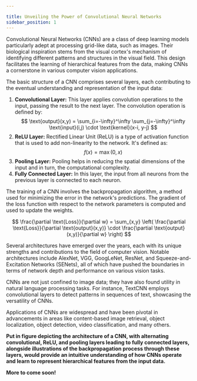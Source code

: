 ```yaml
---

title: Unveiling the Power of Convolutional Neural Networks
sidebar_position: 1
---
```


Convolutional Neural Networks (CNNs) are a class of deep learning models particularly adept at processing grid-like data, such as images. Their biological inspiration stems from the visual cortex's mechanism of identifying different patterns and structures in the visual field. This design facilitates the learning of hierarchical features from the data, making CNNs a cornerstone in various computer vision applications.

The basic structure of a CNN comprises several layers, each contributing to the eventual understanding and representation of the input data:

1. **Convolutional Layer:** This layer applies convolution operations to the input, passing the result to the next layer. The convolution operation is defined by:
$$
\text{output}(x,y) = \sum_{i=-\infty}^\infty \sum_{j=-\infty}^\infty \text{input}(i,j) \cdot \text{kernel}(x-i, y-j)
$$
2. **ReLU Layer:** Rectified Linear Unit (ReLU) is a type of activation function that is used to add non-linearity to the network. It's defined as:
$$
f(x) = \max(0, x)
$$
3. **Pooling Layer:** Pooling helps in reducing the spatial dimensions of the input and in turn, the computational complexity.
4. **Fully Connected Layer:** In this layer, the input from all neurons from the previous layer is connected to each neuron.

The training of a CNN involves the backpropagation algorithm, a method used for minimizing the error in the network's predictions. The gradient of the loss function with respect to the network parameters is computed and used to update the weights.

$$
\frac{\partial \text{Loss}}{\partial w} = \sum_{x,y} \left( \frac{\partial \text{Loss}}{\partial \text{output}(x,y)} \cdot \frac{\partial \text{output}(x,y)}{\partial w} \right)
$$

Several architectures have emerged over the years, each with its unique strengths and contributions to the field of computer vision. Notable architectures include AlexNet, VGG, GoogLeNet, ResNet, and Squeeze-and-Excitation Networks (SENets), all of which have pushed the boundaries in terms of network depth and performance on various vision tasks.

CNNs are not just confined to image data; they have also found utility in natural language processing tasks. For instance, TextCNN employs convolutional layers to detect patterns in sequences of text, showcasing the versatility of CNNs.

Applications of CNNs are widespread and have been pivotal in advancements in areas like content-based image retrieval, object localization, object detection, video classification, and many others.

**Put in figure depicting the architecture of a CNN, with alternating convolutional, ReLU, and pooling layers leading to fully connected layers, alongside illustrations of the backpropagation process through these layers, would provide an intuitive understanding of how CNNs operate and learn to represent hierarchical features from the input data.**

**More to come soon!**